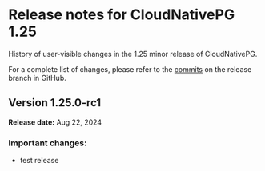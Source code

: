 # Release notes for CloudNativePG 1.25

History of user-visible changes in the 1.25 minor release of CloudNativePG.

For a complete list of changes, please refer to the
[commits](https://github.com/cloudnative-pg/cloudnative-pg/commits/release-1.25)
on the release branch in GitHub.

## Version 1.25.0-rc1

**Release date:** Aug 22, 2024

### Important changes:

- test release